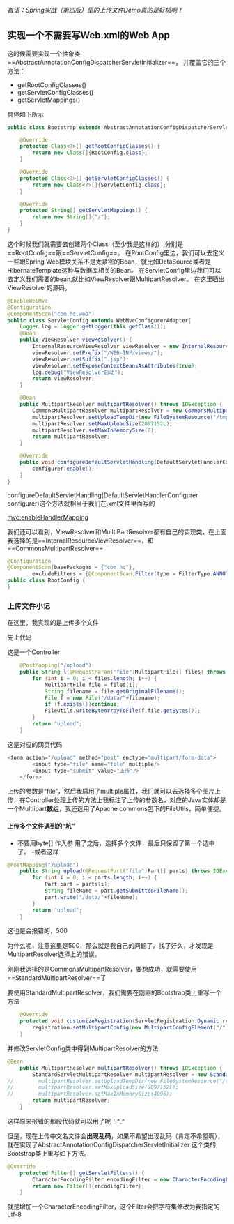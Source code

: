 ###### 首语：Spring实战（第四版）里的上传文件Demo真的是好坑啊！
## 实现一个不需要写Web.xml的Web App
这时候需要实现一个抽象类==AbstractAnnotationConfigDispatcherServletInitializer==，
并覆盖它的三个方法：
- getRootConfigClasses()
- getServletConfigClasses()
- getServletMappings()

具体如下所示

```java
public class Bootstrap extends AbstractAnnotationConfigDispatcherServletInitializer{

    @Override
    protected Class<?>[] getRootConfigClasses() {
        return new Class[]{RootConfig.class};
    }

    @Override
    protected Class<?>[] getServletConfigClasses() {
        return new Class<?>[]{ServletConfig.class};
    }

    @Override
    protected String[] getServletMappings() {
        return new String[]{"/"};
    }
}

```
这个时候我们就需要去创建两个Class（至少我是这样的）,分别是==RootConfig==跟==ServletConfig==。
在RootConfig里边，我们可以去定义一些跟Spring Web模块关系不是太紧密的Bean，就比如DataSource或者是HibernateTemplate这种与数据库相关的Bean。
在ServletConfig里边我们可以去定义我们需要的bean,就比如ViewResolver跟MultipartResolver。
在这里晒出ViewResolver的源码。
```java
@EnableWebMvc
@Configuration
@ComponentScan("com.hc.web")
public class ServletConfig extends WebMvcConfigurerAdapter{
    Logger log = Logger.getLogger(this.getClass());
    @Bean
    public ViewResolver viewResolver() {
        InternalResourceViewResolver viewResolver = new InternalResourceViewResolver();
        viewResolver.setPrefix("/WEB-INF/views/");
        viewResolver.setSuffix(".jsp");
        viewResolver.setExposeContextBeansAsAttributes(true);
        log.debug("ViewResolver启动");
        return viewResolver;
    }

    @Bean
    public MultipartResolver multipartResolver() throws IOException {
        CommonsMultipartResolver multipartResolver = new CommonsMultipartResolver();
        multipartResolver.setUploadTempDir(new FileSystemResource("/tmp/hc/uploads"));
        multipartResolver.setMaxUploadSize(2097152L);
        multipartResolver.setMaxInMemorySize(0);
        return multipartResolver;
    }

    @Override
    public void configureDefaultServletHandling(DefaultServletHandlerConfigurer configurer) {
        configurer.enable();
    }
}
```
configureDefaultServletHandling(DefaultServletHandlerConfigurer configurer)这个方法就相当于我们在.xml文件里面写的

<mvc:enableHandlerMapping>

我们还可以看到，ViewResolver和MuiltiPartResolver都有自己的实现类，在上面我选择的是==InternalResourceViewResolver==，和==CommonsMultipartResolver==
```java
@Configuration
@ComponentScan(basePackages = {"com.hc"},
        excludeFilters = {@ComponentScan.Filter(type = FilterType.ANNOTATION, value = EnableWebMvc.class)})
public class RootConfig {
}
```

### 上传文件小记
在这里，我实现的是上传多个文件

先上代码

这是一个Controller

```java
    @PostMapping("/upload")
    public String l(@RequestParam("file")MultipartFile[] files) throws IOException {
        for (int i = 0; i < files.length; i++) {
            MultipartFile file = files[i];
            String filename = file.getOriginalFilename();
            File f = new File("/data/"+filename);
            if (f.exists())continue;
            FileUtils.writeByteArrayToFile(f,file.getBytes());
        }
        return "upload";
    }
```
这是对应的网页代码
```java
<form action="/upload" method="post" enctype="multipart/form-data">
        <input type="file" name="file" multiple/>
        <input type="submit" value="上传"/>
    </form>
```
上传的参数是“file”，然后我启用了multiple属性，我们就可以去选择多个图片上传，在Controller处理上传的方法上我标注了上传的参数名，对应的Java实体却是一个Multiipart**数组**，我还选用了Apache commons包下的FileUtils，简单便捷。

#### 上传多个文件遇到的“坑”
- 不要用byte[] 作入参
    用了之后，选择多个文件，最后只保留了第一个选中了。
-或者这样
```java
@PostMapping("/upload")
    public String upload(@RequestPart("file")Part[] parts) throws IOException {
        for (int i = 0; i < parts.length; i++) {
            Part part = parts[i];
            String fileName = part.getSubmittedFileName();
            part.write("/data/"+fileName);
        }
        return "upload";
    }
```
这也是会报错的，500

为什么呢，注意这里是500，那么就是我自己的问题了。找了好久，才发现是MultipartResolver选择上的错误。

刚刚我选择的是CommonsMultipartResolver，要想成功，就需要使用==StandardMultipartResolver==了

要使用StandardMultipartResolver，我们需要在刚刚的Bootstrap类上重写一个方法

```java
    @Override
    protected void customizeRegistration(ServletRegistration.Dynamic registration) {
        registration.setMultipartConfig(new MultipartConfigElement("/",2097152L,4194304L,0));
    }
```

并修改ServletConfig类中得到MultipartResolver的方法

```java
@Bean
    public MultipartResolver multipartResolver() throws IOException {
        StandardServletMultipartResolver multipartResolver = new StandardServletMultipartResolver();
//        multipartResolver.setUploadTempDir(new FileSystemResource("/tmp/hc/uploads"));
//        multipartResolver.setMaxUploadSize(2097152L);
//        multipartResolver.setMaxInMemorySize(4096);
        return multipartResolver;
    }
```

这样原来报错的那段代码就可以用了呢！^_^

但是，现在上传中文名文件会**出现乱码**，如果不希望出现乱码（肯定不希望啊），就在实现了AbstractAnnotationConfigDispatcherServletInitializer 这个类的Bootstrap类上重写如下方法。

```java
@Override
    protected Filter[] getServletFilters() {
        CharacterEncodingFilter encodingFilter = new CharacterEncodingFilter("utf-8");
        return new Filter[]{encodingFilter};
    }
```
就是增加一个CharacterEncodingFilter，这个Filter会把字符集修改为我指定的utf-8